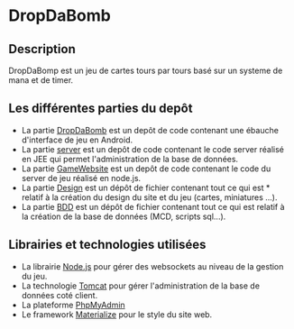 # DropDaBomb

## Description
DropDaBomp est un jeu de cartes tours par tours basé sur un systeme de mana et de timer.

## Les différentes parties du depôt

* La partie [DropDaBomb](https://github.com/Vinspi/DropDaBomb/tree/master/DropDaBomb) est un depôt de code contenant une ébauche d'interface de jeu en Android.
* La partie [server](https://github.com/Vinspi/DropDaBomb/tree/master/server) est un depôt de code contenant le code server réalisé en JEE qui permet l'administration de la base de données.
* La partie [GameWebsite](https://github.com/Vinspi/DropDaBomb/tree/master/GameWebsite) est un depôt de code contenant le code du server de jeu réalisé en node.js.
* La partie [Design](https://github.com/Vinspi/DropDaBomb/tree/master/DESIGN) est un dépôt de fichier contenant tout ce qui est * relatif à la création du design du site et du jeu (cartes, miniatures ...).
* La partie [BDD](https://github.com/Vinspi/DropDaBomb/tree/master/BDD) est un dépôt de fichier contenant tout ce qui est relatif à la création de la base de données (MCD, scripts sql...).

## Librairies et technologies utilisées

* La librairie [Node.js](https://nodejs.org) pour gérer des websockets au niveau de la gestion du jeu.
* La technologie [Tomcat](http://tomcat.apache.org/) pour gérer l'administration de la base de données coté client.
* La plateforme [PhpMyAdmin](www.phpmyadmin.net)
* Le framework [Materialize](materializecss.com) pour le style du site web. 
